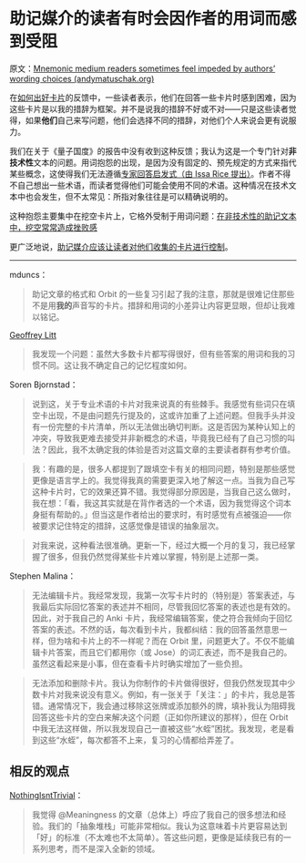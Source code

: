 # 助记媒介的读者有时会因作者的用词而感到受阻

原文：[Mnemonic medium readers sometimes feel impeded by authors’ wording choices (andymatuschak.org)](https://notes.andymatuschak.org/zMFKJdtNGpucVUcitRVJiMxfyoNY4A4c2Bd)

在[如何出好卡片](https://andymatuschak.org/prompts)的反馈中，一些读者表示，他们在回答一些卡片时感到困难，因为这些卡片是以我的措辞为框架。并不是说我的措辞不好或不对——只是这些读者觉得，如果**他们**自己来写问题，他们会选择不同的措辞，对他们个人来说会更有说服力。

我们在关于《量子国度》的报告中没有收到这种反馈；我认为这是一个专门针对**非技术性**文本的问题。用词抱怨的出现，是因为没有固定的、预先规定的方式来指代某些概念，这使得我们无法遵循[专家回答启发式（由 Issa Rice 提出）](https://notes.andymatuschak.org/zEfpMY7F12gQ6NcbycHCNdpXqxb2mxdkJiX)。作者不得不自己想出一些术语，而读者觉得他们可能会使用不同的术语。这种情况在技术文本中也会发生，但不太常见：所指对象往往是可以精确说明的。

这种抱怨主要集中在挖空卡片上，它格外受制于用词问题：[在非技术性的助记文本中，挖空常常造成挫败感](https://notes.andymatuschak.org/z7vMfxWXDXhyJr3X69Yjwt6FjkSsKC9G3QqZU)

更广泛地说，[助记媒介应该让读者对他们收集的卡片进行控制](https://notes.andymatuschak.org/z3XqmAYKcD411jZgBik9oyXgcrarXycADWVeh)。

------

mduncs：

> 助记文章的格式和 Orbit 的一些复习引起了我的注意，那就是很难记住那些不是用**我的**声音写的卡片。措辞和用词的小差异让内容更显眼，但却让我难以铭记。

[Geoffrey Litt](https://twitter.com/geoffreylitt/status/1354068995629002753)

> 我发现一个问题：虽然大多数卡片都写得很好，但有些答案的用词和我的习惯不同。这让我不确定自己的记忆程度如何。

Soren Bjornstad：

> 说到这，关于专业术语的卡片对我来说真的有些棘手。我感觉有些词只在填空卡出现，不是由问题先行提及的，这或许加重了上述问题。但我手头并没有一份完整的卡片清单，所以无法做出确切判断。这是否因为某种认知上的冲突，导致我更难去接受并非新概念的术语，毕竟我已经有了自己习惯的叫法？因此，我不太确定我的体验是否对这篇文章的主要读者群有参考价值。

>

> 我：有趣的是，很多人都提到了跟填空卡有关的相同问题，特别是那些感觉更像是语言学上的。我觉得我真的需要更深入地了解这一点。当我为自己写这种卡片时，它的效果还算不错。我觉得部分原因是，当我自己这么做时，我在想：「看，我这其实就是在背作者选的一个术语，因为我觉得这个词本身挺有帮助的。」但当这是作者给出的要求时，有时感觉有点被强迫——你被要求记住特定的措辞，这感觉像是错误的抽象层次。

>

> 对我来说，这种看法很准确。更新一下，经过大概一个月的复习，我已经掌握了很多，但我仍然觉得某些卡片难以掌握，特别是上述那一类。

Stephen Malina：

> 无法编辑卡片。我经常发现，我第一次写卡片时的（特别是）答案表述，与我最后实际回忆答案的表述并不相同，尽管我回忆答案的表述也是有效的。因此，对于我自己的 Anki 卡片，我经常编辑答案，使之符合我倾向于回忆答案的表述。不然的话，每次看到卡片，我都纠结：我的回答虽然意思一样，但为啥和卡片上的不一样呢？而在 Orbit 里，问题更大了。不仅不能编辑卡片答案，而且它们都用你（或 Jose）的词汇表述，而不是我自己的。虽然这看起来是小事，但在查看卡片时确实增加了一些负担。

>

> 无法添加和删除卡片。我认为你制作的卡片做得很好，但我仍然发现其中少数卡片对我来说没有意义。例如，有一张关于「关注：」的卡片，我总是答错。通常情况下，我会通过移除这张牌或添加额外的牌，填补我认为阻碍我回答这些卡片的空白来解决这个问题（正如你所建议的那样），但在 Orbit 中我无法这样做，所以我发现自己一直被这些“水蛭”困扰。我发现，老是看到这些“水蛭”，每次都答不上来，复习的心情都给弄差了。

## 相反的观点

[NothingIsntTrivial](https://twitter.com/IsntTrivial/status/1355824623405981696)：

> 我觉得 @Meaningness 的文章（总体上）呼应了我自己的很多想法和经验。我们的「抽象堆栈」可能非常相似。我认为这意味着卡片更容易达到「好」的标准（不太难也不太简单）。答这些问题，更像是延续我已有的一系列思考，而不是深入全新的领域。